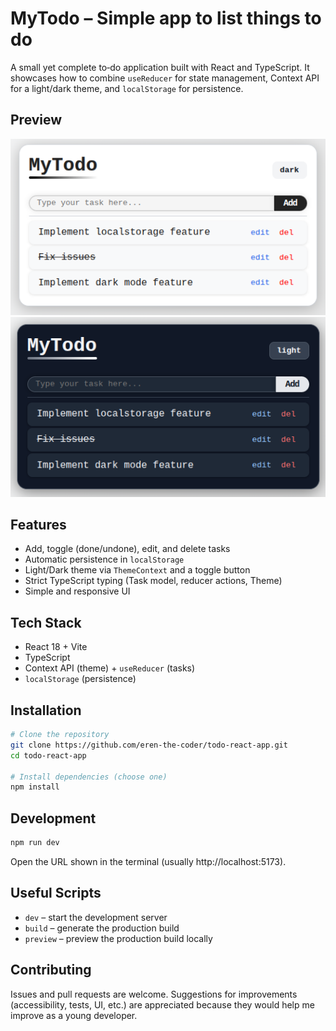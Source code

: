 # MyTodo – Simple app to list things to do

A small yet complete to‑do application built with React and TypeScript. It showcases how to combine `useReducer` for state management, Context API for a light/dark theme, and `localStorage` for persistence.

## Preview

![MyTodo preview](./src/assets/screenshot1.png)
![MyTodo preview](./src/assets/screenshot2.png)

## Features
- Add, toggle (done/undone), edit, and delete tasks
- Automatic persistence in `localStorage`
- Light/Dark theme via `ThemeContext` and a toggle button
- Strict TypeScript typing (Task model, reducer actions, Theme)
- Simple and responsive UI

## Tech Stack
- React 18 + Vite
- TypeScript
- Context API (theme) + `useReducer` (tasks)
- `localStorage` (persistence)

## Installation

```bash
# Clone the repository
git clone https://github.com/eren-the-coder/todo-react-app.git
cd todo-react-app

# Install dependencies (choose one)
npm install

```

## Development

```bash
npm run dev
```

Open the URL shown in the terminal (usually http://localhost:5173).

## Useful Scripts
- `dev` – start the development server
- `build` – generate the production build
- `preview` – preview the production build locally

## Contributing
Issues and pull requests are welcome. Suggestions for improvements (accessibility, tests, UI, etc.) are appreciated because they would help me improve as a young developer.
